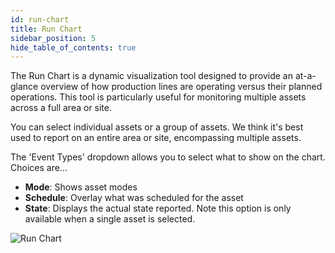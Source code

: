 ```yaml
---
id: run-chart
title: Run Chart
sidebar_position: 5
hide_table_of_contents: true
---
```


The Run Chart is a dynamic visualization tool designed to provide an at-a-glance overview of how production lines are operating versus their planned operations. 
This tool is particularly useful for monitoring multiple assets across a full area or site.

You can select individual assets or a group of assets. We think it's best used to report on an entire area or site, encompassing multiple assets.

The 'Event Types' dropdown allows you to select what to show on the chart. Choices are...
* **Mode**: Shows asset modes
* **Schedule**: Overlay what was scheduled for the asset
* **State**: Displays the actual state reported. Note this option is only available when a single asset is selected.

![Run Chart](/img/ops-analytics-run-chart2.png)